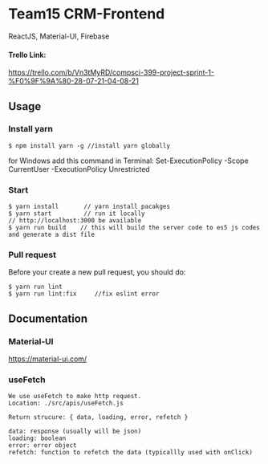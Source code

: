 # Team15 CRM-Frontend
ReactJS, Material-UI, Firebase
#### Trello Link:
https://trello.com/b/Vn3tMyRD/compsci-399-project-sprint-1-%F0%9F%9A%80-28-07-21-04-08-21


## Usage

### Install yarn

```terminal
$ npm install yarn -g //install yarn globally
```
for Windows add this command in Terminal: Set-ExecutionPolicy -Scope CurrentUser -ExecutionPolicy Unrestricted

### Start

```terminal
$ yarn install       // yarn install pacakges
$ yarn start         // run it locally
// http://localhost:3000 be available
$ yarn run build    // this will build the server code to es5 js codes and generate a dist file

```

### Pull request

Before your create a new pull request, you should do:

```terminal
$ yarn run lint
$ yarn run lint:fix     //fix eslint error

```

## Documentation

### Material-UI
https://material-ui.com/


### useFetch

```terminal
We use useFetch to make http request.
Location: ./src/apis/useFetch.js

Return strucure: { data, loading, error, refetch }

data: response (usually will be json)
loading: boolean
error: error object
refetch: function to refetch the data (typicallly used with onClick)

```
